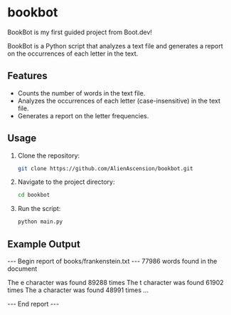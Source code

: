 # bookbot

BookBot is my first guided project from Boot.dev!

BookBot is a Python script that analyzes a text file and generates a report on the occurrences of each letter in the text.

## Features

- Counts the number of words in the text file.
- Analyzes the occurrences of each letter (case-insensitive) in the text file.
- Generates a report on the letter frequencies.

## Usage

1. Clone the repository:

    ```bash
    git clone https://github.com/AlienAscension/bookbot.git
    ```

2. Navigate to the project directory:

    ```bash
    cd bookbot
    ```

3. Run the script:

    ```bash
    python main.py
    ```

## Example Output

--- Begin report of books/frankenstein.txt ---
77986 words found in the document

The e character was found 89288 times
The t character was found 61902 times
The a character was found 48991 times
...

--- End report ---


